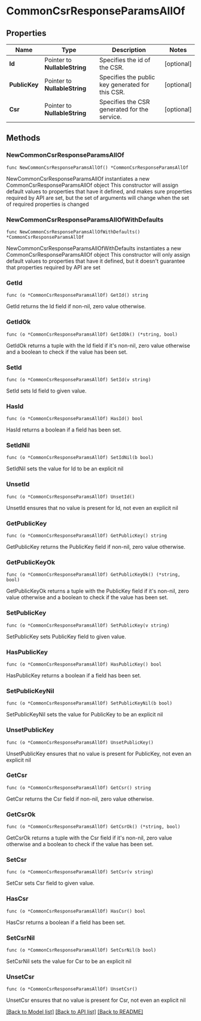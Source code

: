 # CommonCsrResponseParamsAllOf

## Properties

Name | Type | Description | Notes
------------ | ------------- | ------------- | -------------
**Id** | Pointer to **NullableString** | Specifies the id of the CSR. | [optional] 
**PublicKey** | Pointer to **NullableString** | Specifies the public key generated for this CSR. | [optional] 
**Csr** | Pointer to **NullableString** | Specifies the CSR generated for the service. | [optional] 

## Methods

### NewCommonCsrResponseParamsAllOf

`func NewCommonCsrResponseParamsAllOf() *CommonCsrResponseParamsAllOf`

NewCommonCsrResponseParamsAllOf instantiates a new CommonCsrResponseParamsAllOf object
This constructor will assign default values to properties that have it defined,
and makes sure properties required by API are set, but the set of arguments
will change when the set of required properties is changed

### NewCommonCsrResponseParamsAllOfWithDefaults

`func NewCommonCsrResponseParamsAllOfWithDefaults() *CommonCsrResponseParamsAllOf`

NewCommonCsrResponseParamsAllOfWithDefaults instantiates a new CommonCsrResponseParamsAllOf object
This constructor will only assign default values to properties that have it defined,
but it doesn't guarantee that properties required by API are set

### GetId

`func (o *CommonCsrResponseParamsAllOf) GetId() string`

GetId returns the Id field if non-nil, zero value otherwise.

### GetIdOk

`func (o *CommonCsrResponseParamsAllOf) GetIdOk() (*string, bool)`

GetIdOk returns a tuple with the Id field if it's non-nil, zero value otherwise
and a boolean to check if the value has been set.

### SetId

`func (o *CommonCsrResponseParamsAllOf) SetId(v string)`

SetId sets Id field to given value.

### HasId

`func (o *CommonCsrResponseParamsAllOf) HasId() bool`

HasId returns a boolean if a field has been set.

### SetIdNil

`func (o *CommonCsrResponseParamsAllOf) SetIdNil(b bool)`

 SetIdNil sets the value for Id to be an explicit nil

### UnsetId
`func (o *CommonCsrResponseParamsAllOf) UnsetId()`

UnsetId ensures that no value is present for Id, not even an explicit nil
### GetPublicKey

`func (o *CommonCsrResponseParamsAllOf) GetPublicKey() string`

GetPublicKey returns the PublicKey field if non-nil, zero value otherwise.

### GetPublicKeyOk

`func (o *CommonCsrResponseParamsAllOf) GetPublicKeyOk() (*string, bool)`

GetPublicKeyOk returns a tuple with the PublicKey field if it's non-nil, zero value otherwise
and a boolean to check if the value has been set.

### SetPublicKey

`func (o *CommonCsrResponseParamsAllOf) SetPublicKey(v string)`

SetPublicKey sets PublicKey field to given value.

### HasPublicKey

`func (o *CommonCsrResponseParamsAllOf) HasPublicKey() bool`

HasPublicKey returns a boolean if a field has been set.

### SetPublicKeyNil

`func (o *CommonCsrResponseParamsAllOf) SetPublicKeyNil(b bool)`

 SetPublicKeyNil sets the value for PublicKey to be an explicit nil

### UnsetPublicKey
`func (o *CommonCsrResponseParamsAllOf) UnsetPublicKey()`

UnsetPublicKey ensures that no value is present for PublicKey, not even an explicit nil
### GetCsr

`func (o *CommonCsrResponseParamsAllOf) GetCsr() string`

GetCsr returns the Csr field if non-nil, zero value otherwise.

### GetCsrOk

`func (o *CommonCsrResponseParamsAllOf) GetCsrOk() (*string, bool)`

GetCsrOk returns a tuple with the Csr field if it's non-nil, zero value otherwise
and a boolean to check if the value has been set.

### SetCsr

`func (o *CommonCsrResponseParamsAllOf) SetCsr(v string)`

SetCsr sets Csr field to given value.

### HasCsr

`func (o *CommonCsrResponseParamsAllOf) HasCsr() bool`

HasCsr returns a boolean if a field has been set.

### SetCsrNil

`func (o *CommonCsrResponseParamsAllOf) SetCsrNil(b bool)`

 SetCsrNil sets the value for Csr to be an explicit nil

### UnsetCsr
`func (o *CommonCsrResponseParamsAllOf) UnsetCsr()`

UnsetCsr ensures that no value is present for Csr, not even an explicit nil

[[Back to Model list]](../README.md#documentation-for-models) [[Back to API list]](../README.md#documentation-for-api-endpoints) [[Back to README]](../README.md)


